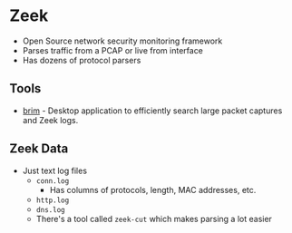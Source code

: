 # Zeek
- Open Source network security monitoring framework
- Parses traffic from a PCAP or live from interface
- Has dozens of protocol parsers

## Tools
- [brim](https://github.com/brimsec/brim) - Desktop application to efficiently search large packet captures and Zeek logs.

## Zeek Data
- Just text log files
    - `conn.log`
      - Has columns of protocols, length, MAC addresses, etc.
    - `http.log`
    - `dns.log`
  - There's a tool called `zeek-cut` which makes parsing a lot easier
